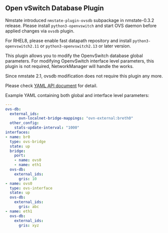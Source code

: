 ## Open vSwitch Database Plugin

Nmstate introduced `nmstate-plugin-ovsdb` subpackage in nmstate-0.3.2 release.
Please install `python3-openvswitch` and start OVS daemon before applied
changes via `ovsdb` plugin.

For RHEL8, please enable fast datapath repository and install
`python3-openvswitch2.11` or `python3-openvswitch2.13` or later version.

This plugin allows you to modify the OpenvSwitch database global parameters.
For modifying OpenvSwitch interface level parameters, this plugin is not
required, NetworkManager will handle the works.

Since nmstate 2.1, ovsdb modification does not require this plugin any more.

Please check [YAML API document][yaml_api_doc] for detail.

Example YAML containing both global and interface level parameters:

```yml
---
ovs-db:
  external_ids:
      ovn-localnet-bridge-mappings: "ovn-external:breth0"
  other_config:
    stats-update-interval: "1000"
interfaces:
- name: br0
  type: ovs-bridge
  state: up
  bridge:
    port:
    - name: ovs0
    - name: eth1
  ovs-db:
    external_ids:
      gris: 10
- name: ovs0
  type: ovs-interface
  state: up
  ovs-db:
    external_ids:
      gris: abc
- name: eth1
  ovs-db:
    external_ids:
      gris: xyz
```

[yaml_api_doc]: ./yaml_api.md
